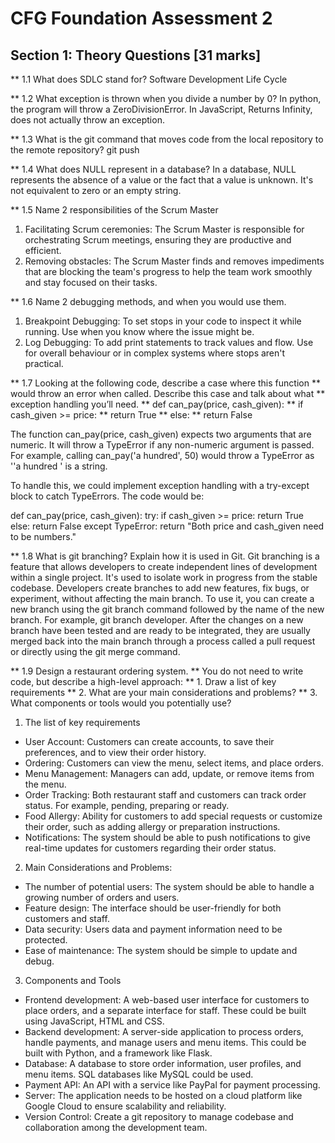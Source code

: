 # CFG Foundation Assessment 2 
## Section 1: Theory Questions [31 marks] 
** 1.1 What does SDLC stand for? 
Software Development Life Cycle

** 1.2 What exception is thrown when you divide a number by 0? 
In python, the program will throw a ZeroDivisionError. In JavaScript, Returns Infinity, does not actually throw an exception.

** 1.3 What is the git command that moves code from the local repository to the remote repository? 
git push 

** 1.4 What does NULL represent in a database? 
In a database, NULL represents the absence of a value or the fact that a value is unknown. It's not equivalent to zero or an empty string.


** 1.5 Name 2 responsibilities of the Scrum Master 
1. Facilitating Scrum ceremonies: The Scrum Master is responsible for orchestrating Scrum meetings, ensuring they are productive and efficient. 
2. Removing obstacles: The Scrum Master finds and removes impediments that are blocking the team's progress to help the team work smoothly and stay focused on their tasks.

** 1.6 Name 2 debugging methods, and when you would use them. 
1. Breakpoint Debugging: To set stops in your code to inspect it while running. Use when you know where the issue might be.
2. Log Debugging: To add print statements to track values and flow. Use for overall behaviour or in complex systems where stops aren't practical.

** 1.7 Looking at the following code, describe a case where this function ** would throw an error when called. Describe this case and talk about what ** exception handling you’ll need. 
** def can_pay(price, cash_given):
**    if cash_given >= price:
**        return True
**    else:
** return False 

The function can_pay(price, cash_given) expects two arguments that are numeric. It will throw a TypeError if any non-numeric argument is passed. 
For example, calling can_pay('a hundred', 50) would throw a TypeError as ''a hundred ' is a string.

To handle this, we could implement exception handling with a try-except block to catch TypeErrors. The code would be:

def can_pay(price, cash_given):
    try:
        if cash_given >= price:
            return True
        else:
            return False
    except TypeError:
        return "Both price and cash_given need to be numbers."



** 1.8 What is git branching? Explain how it is used in Git. 
Git branching is a feature that allows developers to create independent lines of development within a single project. It's used to isolate work in progress from the stable codebase. Developers create branches to add new features, fix bugs, or experiment, without affecting the main branch.
To use it, you can create a new branch using the git branch command followed by the name of the new branch. For example, git branch developer.
After the changes on a new branch have been tested and are ready to be integrated, they are usually merged back into the main branch through a process called a pull request or directly using the git merge command.

** 1.9 Design a restaurant ordering system. 
** You do not need to write code, but describe a high-level approach: 
** 1.	Draw a list of key requirements 
** 2.	What are your main considerations and problems? 
** 3.	What components or tools would you potentially use? 

1. The list of key requirements
- User Account: Customers can create accounts, to save their preferences, and to view their order history.
- Ordering: Customers can view the menu, select items, and place orders.
- Menu Management: Managers can add, update, or remove items from the menu.
- Order Tracking: Both restaurant staff and customers can track order status. For example, pending, preparing or ready.
- Food Allergy: Ability for customers to add special requests or customize their order, such as adding allergy or preparation instructions.
- Notifications: The system should be able to push notifications to give real-time updates for customers regarding their order status.

2. Main Considerations and Problems:
- The number of potential users: The system should be able to handle a growing number of orders and users.
- Feature design: The interface should be user-friendly for both customers and staff.
- Data security: Users data and payment information need to be protected. 
- Ease of maintenance: The system should be simple to update and debug.

3. Components and Tools
- Frontend development: A web-based user interface for customers to place orders, and a separate interface for staff. These could be built using JavaScript, HTML and CSS.
- Backend development: A server-side application to process orders, handle payments, and manage users and menu items. This could be built with Python, and a framework like Flask.
- Database: A database to store order information, user profiles, and menu items. SQL databases like MySQL could be used.
- Payment API: An API with a service like PayPal for payment processing.
- Server: The application needs to be hosted on a cloud platform like Google Cloud to ensure scalability and reliability.
- Version Control: Create a git repository to manage codebase and collaboration among the development team.

